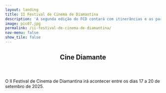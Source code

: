 ```yaml
---
layout: landing
title: II Festival de Cinema de Diamantina
description: 'A segunda edição do FCD contará com itinerâncias e as parcerias da UFVJM, da Prefeitura de Diamantina e do fHist.'
image: pic07.jpg
permalink: /ii-festival-de-cinema-de-diamantina/
nav-menu: false
show_tile: false
---
```


<!-- Main -->
<div id="main">

<!-- One -->
<section id="one">
	<div class="inner">
		<header class="major">
			<h2>Cine Diamante</h2>
		</header>
		<p>O II Festival de Cinema de Diamantina irá acontecer entre os dias 17 a 20 de setembro de 2025.</p>
	</div>
</section>


</div>
